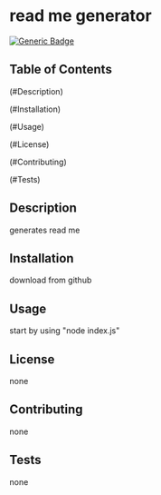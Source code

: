 # read me generator


[![Generic Badge](https://img.shields.io/badge/<Github>-<Profile>-<brightgreen>)](https://github.com/KobeMatias)


## Table of Contents


(#Description)

(#Installation)

(#Usage)

(#License)

(#Contributing)

(#Tests)


## Description

generates read me


## Installation

download from github


## Usage

start by using "node index.js"


## License

none


## Contributing

none


## Tests

none


